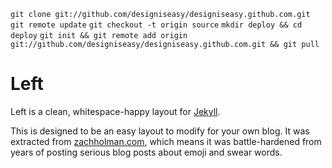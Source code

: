 `git clone git://github.com/designiseasy/designiseasy.github.com.git`
`git remote update`
`git checkout -t origin source`
`mkdir deploy && cd deploy`
`git init && git remote add origin git://github.com/designiseasy/designiseasy.github.com.git && git pull`

# Left

Left is a clean, whitespace-happy layout for [Jekyll](https://github.com/mojombo/jekyll).

This is designed to be an easy layout to modify for your own blog. It was
extracted from [zachholman.com](http://zachholman.com/), which means it was
battle-hardened from years of posting serious blog posts about emoji and swear
words.

